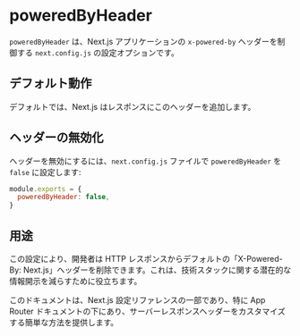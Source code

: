 # poweredByHeader

`poweredByHeader` は、Next.js アプリケーションの `x-powered-by` ヘッダーを制御する `next.config.js` の設定オプションです。

## デフォルト動作

デフォルトでは、Next.js はレスポンスにこのヘッダーを追加します。

## ヘッダーの無効化

ヘッダーを無効にするには、`next.config.js` ファイルで `poweredByHeader` を `false` に設定します:

```javascript
module.exports = {
  poweredByHeader: false,
}
```

## 用途

この設定により、開発者は HTTP レスポンスからデフォルトの「X-Powered-By: Next.js」ヘッダーを削除できます。これは、技術スタックに関する潜在的な情報開示を減らすために役立ちます。

このドキュメントは、Next.js 設定リファレンスの一部であり、特に App Router ドキュメントの下にあり、サーバーレスポンスヘッダーをカスタマイズする簡単な方法を提供します。
